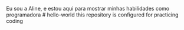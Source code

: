 Eu sou a Aline, e estou aqui para mostrar minhas habilidades como programadora # hello-world
this repository is configured for practicing coding 

